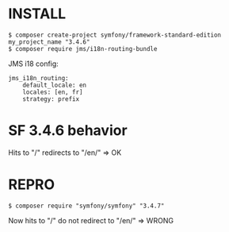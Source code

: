 INSTALL
===

```
$ composer create-project symfony/framework-standard-edition my_project_name "3.4.6"
$ composer require jms/i18n-routing-bundle
```

JMS i18 config:

```
jms_i18n_routing:
    default_locale: en
    locales: [en, fr]
    strategy: prefix
```

SF 3.4.6 behavior
===

Hits to "/" redirects to "/en/" => OK


REPRO
===
```
$ composer require "symfony/symfony" "3.4.7"
```

Now hits to "/" do not redirect to "/en/" => WRONG
